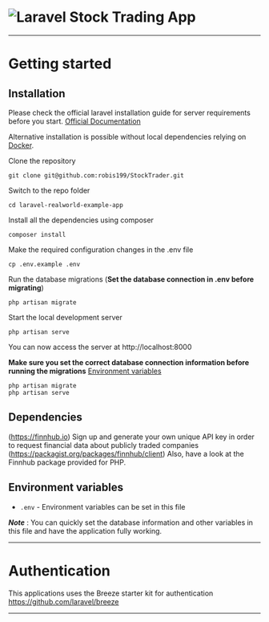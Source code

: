 # ![Laravel Stock Trading App](logo.png)


----------

# Getting started

## Installation

Please check the official laravel installation guide for server requirements before you start. [Official Documentation](https://laravel.com/docs/5.4/installation#installation)

Alternative installation is possible without local dependencies relying on [Docker](#docker).

Clone the repository

    git clone git@github.com:robis199/StockTrader.git

Switch to the repo folder

    cd laravel-realworld-example-app

Install all the dependencies using composer

    composer install

Make the required configuration changes in the .env file

    cp .env.example .env


Run the database migrations (**Set the database connection in .env before migrating**)

    php artisan migrate

Start the local development server

    php artisan serve

You can now access the server at http://localhost:8000


**Make sure you set the correct database connection information before running the migrations** [Environment variables](#environment-variables)

    php artisan migrate
    php artisan serve



## Dependencies

(https://finnhub.io) Sign up and generate your own unique API key in order to request financial data about publicly traded companies
(https://packagist.org/packages/finnhub/client) Also, have a look at the Finnhub package provided for PHP.


## Environment variables

- `.env` - Environment variables can be set in this file

***Note*** : You can quickly set the database information and other variables in this file and have the application fully working.


----------

# Authentication

This applications uses the Breeze starter kit for authentication
https://github.com/laravel/breeze


----------

